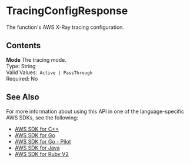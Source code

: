 # TracingConfigResponse<a name="API_TracingConfigResponse"></a>

The function's AWS X\-Ray tracing configuration\.

## Contents<a name="API_TracingConfigResponse_Contents"></a>

 **Mode**   <a name="SSS-Type-TracingConfigResponse-Mode"></a>
The tracing mode\.  
Type: String  
Valid Values:` Active | PassThrough`   
Required: No

## See Also<a name="API_TracingConfigResponse_SeeAlso"></a>

For more information about using this API in one of the language\-specific AWS SDKs, see the following:
+  [AWS SDK for C\+\+](https://docs.aws.amazon.com/goto/SdkForCpp/lambda-2015-03-31/TracingConfigResponse) 
+  [AWS SDK for Go](https://docs.aws.amazon.com/goto/SdkForGoV1/lambda-2015-03-31/TracingConfigResponse) 
+  [AWS SDK for Go \- Pilot](https://docs.aws.amazon.com/goto/SdkForGoPilot/lambda-2015-03-31/TracingConfigResponse) 
+  [AWS SDK for Java](https://docs.aws.amazon.com/goto/SdkForJava/lambda-2015-03-31/TracingConfigResponse) 
+  [AWS SDK for Ruby V2](https://docs.aws.amazon.com/goto/SdkForRubyV2/lambda-2015-03-31/TracingConfigResponse) 